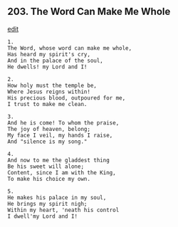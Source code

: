 
## 203.  The Word Can Make Me Whole
[edit](https://docs.google.com/document/d/1uHNhIdaAaH2YitFlPlUVWspX_zXr%2DSgb/edit?mode=html)




    1.
    The Word, whose word can make me whole, 
    Has heard my spirit's cry, 
    And in the palace of the soul, 
    He dwells! my Lord and I! 

    2.
    How holy must the temple be, 
    Where Jesus reigns within! 
    His precious blood, outpoured for me, 
    I trust to make me clean. 

    3.
    And he is come! To whom the praise, 
    The joy of heaven, belong; 
    My face I veil, my hands I raise, 
    And "silence is my song." 

    4.
    And now to me the gladdest thing 
    Be his sweet will alone; 
    Content, since I am with the King, 
    To make his choice my own. 

    5.
    He makes his palace in my soul, 
    He brings my spirit nigh; 
    Within my heart, 'neath his control 
    I dwell'my Lord and I!
